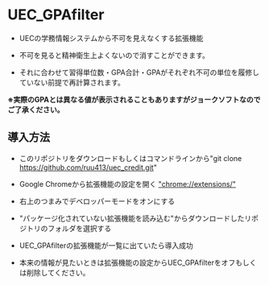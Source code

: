 # UEC_GPAfilter

- UECの学務情報システムから不可を見えなくする拡張機能

- 不可を見ると精神衛生上よくないので消すことができます。

- それに合わせて習得単位数・GPA合計・GPAがそれぞれ不可の単位を履修していない前提で再計算されます。

**※実際のGPAとは異なる値が表示されることもありますがジョークソフトなのでご了承ください。**

## 導入方法

- このリポジトリをダウンロードもしくはコマンドラインから"git clone https://github.com/ruu413/uec_credit.git"

- Google Chromeから拡張機能の設定を開く
["chrome://extensions/"](chrome://extensions/)

- 右上のつまみでデベロッパーモードをオンにする

- "パッケージ化されていない拡張機能を読み込む"からダウンロードしたリポジトリのフォルダを選択する

- UEC_GPAfilterの拡張機能が一覧に出ていたら導入成功

- 本来の情報が見たいときは拡張機能の設定からUEC_GPAfilterをオフもしくは削除してください。



